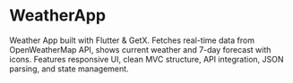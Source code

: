 # WeatherApp
Weather App built with Flutter &amp; GetX. Fetches real-time data from OpenWeatherMap API, shows current weather and 7-day forecast with icons. Features responsive UI, clean MVC structure, API integration, JSON parsing, and state management.
